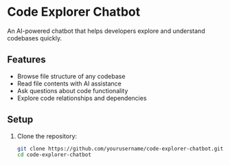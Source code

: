 # Code Explorer Chatbot

An AI-powered chatbot that helps developers explore and understand codebases quickly.

## Features

- Browse file structure of any codebase
- Read file contents with AI assistance
- Ask questions about code functionality
- Explore code relationships and dependencies

## Setup

1. Clone the repository:
   ```bash
   git clone https://github.com/yourusername/code-explorer-chatbot.git
   cd code-explorer-chatbot
